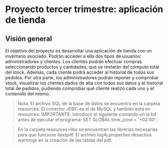 # Proyecto tercer trimestre: aplicación de tienda

## Visión general
El objetivo del proyecto es desarrollar una aplicación de tienda con un inventario asociado. Podrán acceder a ella dos tipos de usuarios: administradores y clientes. Los clientes podrán efectuar compras seleccionando productos y cantidades, que se restarán del cómputo total del stock. Además, cada cliente podrá acceder al historial de todos sus pedidos. Por otra parte, los administradores podrán reponer y comprobar stock, visualizar los clientes dados de alta con todos sus datos y el historial total de pedidos, pudiendo comprobar qué cliente realizó cada uno y el contenido del mismo.


>Nota: El archivo SQL de la base de datos se encuentra en la carpeta resources. El conector JDBC es el de MySQL y también está en resources.
>IMPORTANTE: introducir el siguiente comando en la bd antes de ejecutar el programa: SET GLOBAL time_zone = '+02:00';

>En la carpeta resources>libs se encuentran las librerías necesarias para que funcione itextpdf.
>El archivo log4j.properties desactiva warnings en la creación de las tablas del pdf.

